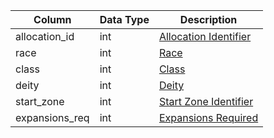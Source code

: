 | Column         | Data Type | Description                                                                                          |
| -------------- | --------- | ---------------------------------------------------------------------------------------------------- |
| allocation_id  | int       | [Allocation Identifier](char_create_point_allocations.md)                                            |
| race           | int       | [Race](https://eqemu.gitbook.io/server/categories/reference-lists/race-list)                         |
| class          | int       | [Class](https://eqemu.gitbook.io/server/categories/reference-lists/class-list)                       |
| deity          | int       | [Deity](https://eqemu.gitbook.io/server/categories/reference-lists/deity-list)                       |
| start_zone     | int       | [Start Zone Identifier](https://eqemu.gitbook.io/server/categories/reference-lists/zones)            |
| expansions_req | int       | [Expansions Required](https://eqemu.gitbook.io/server/categories/reference-lists/expansion-bitmasks) |